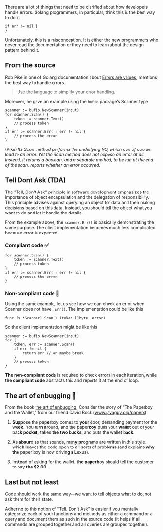 There are a lot of things that need to be clarified about how developers handle errors. Golang programmers, in particular, think this is the best way to do it.
```golang
if err != nil {
}
```
Unfortunately, this is a misconception. It is either the new programmers who never read the documentation or they need to learn about the design pattern behind it.

## From the source
Rob Pike in one of Golang documentation about [Errors are values](https://go.dev/blog/errors-are-values), mentions the best way to handle errors. 
> Use the language to simplify your error handling.

Moreover, he gave an example using the `bufio` package’s Scanner type
```golang
scanner := bufio.NewScanner(input)
for scanner.Scan() {
    token := scanner.Text()
    // process token
}
if err := scanner.Err(); err != nil {
    // process the error
}
```
(Pike) _Its Scan method performs the underlying I/O, which can of course lead to an error. Yet the Scan method does not expose an error at all. Instead, it returns a boolean, and a separate method, to be run at the end of the scan, reports whether an error occurred._

## Tell Dont Ask (TDA)
The "Tell, Don't Ask" principle in software development emphasizes the importance of object encapsulation and the delegation of responsibility. This principle advises against querying an object for data and then making decisions based on this data. Instead, you should tell the object what you want to do and let it handle the details.

From the example above, the `scanner.Err()` is basically demonstrating the same purpose. 
The client implementation becomes much less complicated because error is expected.

### Compliant code ✅
```golang
for scanner.Scan() {
    token := scanner.Text()
    // process token
}
if err := scanner.Err(); err != nil {
    // process the error
}
```

### Non-compliant code 🚩
Using the same example, let us see how we can check an error when Scanner does not have `.Err()`. The implementation could be like this
```golang
func (s *Scanner) Scan() (token []byte, error)
```
So the client implementation might be like this
```golang
scanner := bufio.NewScanner(input)
for {
    token, err := scanner.Scan()
    if err != nil {
        return err // or maybe break
    }
    // process token
}
```

**The non-compliant code** is required to check errors in each iteration, while **the compliant code** abstracts this and reports it at the end of loop.

## The art of enbugging 🐞
From the book [the art of enbugging](https://media.pragprog.com/articles/jan_03_enbug.pdf), Consider the story of “The Paperboy and the Wallet,” from our friend David Bock (www.javaguy.org/papers). 

1. **Supp**ose the pap**er**boy comes to **your d**oor, demanding payment for the we**ek.** 
You tu**rn a**round, and the paper**boy** pulls your **wallet** out of your ba**ck pocket,**
takes **the two bucks**, and puts the wallet b**ack**. 

2. As **absur**d as that sounds, man**y pr**ograms are written in this style, whic**h lea**ves the code open to all sorts
of probl**ems** (and explains **why the** paper boy is now drivin**g a L**exus).

3. Ins**tea**d of asking for the wallet, t**he paperb**oy should tell the customer to pay **the $2.00.**

## Last but not least
Code should work the same way—we want to tell objects what to do, not ask them for their state. 

Adhering to this notion of “Tell, Don’t Ask” is easier if you mentally categorize each of your functions and methods as either a command or a query and document them as such in the source code (it helps if all commands are grouped together and all queries are grouped together).
